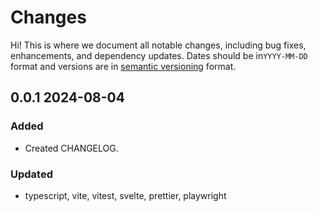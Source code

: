 # Changes

Hi! This is where we document all notable changes, including bug fixes, enhancements, and dependency updates.
Dates should be in`YYYY-MM-DD` format and versions are in [semantic versioning](http://semver.org/) format.

## 0.0.1 2024-08-04

### Added

- Created CHANGELOG.

### Updated

- typescript, vite, vitest, svelte, prettier, playwright
